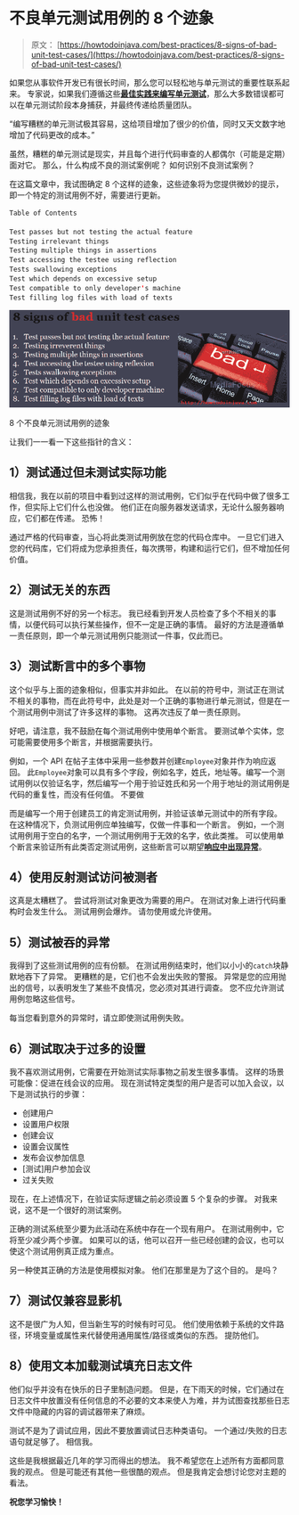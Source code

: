 # 不良单元测试用例的 8 个迹象

> 原文： [https://howtodoinjava.com/best-practices/8-signs-of-bad-unit-test-cases/](https://howtodoinjava.com/best-practices/8-signs-of-bad-unit-test-cases/)

如果您从事软件开发已有很长时间，那么您可以轻松地与单元测试的重要性联系起来。 专家说，如果我们遵循这些[**最佳实践来编写单元测试**](//howtodoinjava.com/best-practices/unit-testing-best-practices-junit-reference-guide/ "Unit testing best practices : Junit Reference guide")，那么大多数错误都可以在单元测试阶段本身捕获，并最终传递给质量团队。

“编写糟糕的单元测试极其容易，这给项目增加了很少的价值，同时又天文数字地增加了代码更改的成本。”

虽然，糟糕的单元测试是现实，并且每个进行代码审查的人都偶尔（可能是定期）面对它。 那么，什么构成不良的测试案例呢？ 如何识别不良测试案例？

在这篇文章中，我试图确定 8 个这样的迹象，这些迹象将为您提供微妙的提示，即一个特定的测试用例不好，需要进行更新。

```java
Table of Contents

Test passes but not testing the actual feature
Testing irrelevant things
Testing multiple things in assertions
Test accessing the testee using reflection
Tests swallowing exceptions
Test which depends on excessive setup
Test compatible to only developer's machine
Test filling log files with load of texts
```

![bad unit test cases](img/286b9841e9595a53ec317e274fabd3d4.png "bad unit test cases")

8 个不良单元测试用例的迹象



让我们一一看一下这些指针的含义：

## 1）测试通过但未测试实际功能

相信我，我在以前的项目中看到过这样的测试用例，它们似乎在代码中做了很多工作，但实际上它们什么也没做。 他们正在向服务器发送请求，无论什么服务器响应，它们都在传递。 恐怖！

通过严格的代码审查，当心将此类测试用例放在您的代码仓库中。 一旦它们进入您的代码库，它们将成为您承担责任，每次携带，构建和运行它们，但不增加任何价值。

## 2）测试无关的东西

这是测试用例不好的另一个标志。 我已经看到开发人员检查了多个不相关的事情，以便代码可以执行某些操作，但不一定是正确的事情。 最好的方法是遵循单一责任原则，即一个单元测试用例只能测试一件事，仅此而已。

## 3）测试断言中的多个事物

这个似乎与上面的迹象相似，但事实并非如此。 在以前的符号中，测试正在测试不相关的事物，而在此符号中，此处是对一个正确的事物进行单元测试，但是在一个测试用例中测试了许多这样的事物。 这再次违反了单一责任原则。

好吧，请注意，我不鼓励在每个测试用例中使用单个断言。 要测试单个实体，您可能需要使用多个断言，并根据需要执行。

例如，一个 API 在帖子主体中采用一些参数并创建`Employee`对象并作为响应返回。 此`Employee`对象可以具有多个字段，例如名字，姓氏，地址等。编写一个测试用例以仅验证名字，然后编写一个用于验证姓氏和另一个用于地址的测试用例是代码的重复性，而没有任何值。 不要做

而是编写一个用于创建员工的肯定测试用例，并验证该单元测试中的所有字段。 在这种情况下，负测试用例应单独编写，仅做一件事和一个断言。 例如，一个测试用例用于空白的名字，一个测试用例用于无效的名字，依此类推。 可以使用单个断言来验证所有此类否定测试用例，这些断言可以期望[**响应中出现异常**](//howtodoinjava.com/junit/junit-testcases-which-expects-exception-on-runtime/ "Junit testcases which expects exception on runtime")。

## 4）使用反射测试访问被测者

这真是太糟糕了。 尝试将测试对象更改为需要的用户。 在测试对象上进行代码重构时会发生什么。 测试用例会爆炸。 请勿使用或允许使用。

## 5）测试被吞的异常

我得到了这些测试用例的应有份额。 在测试用例结束时，他们以小小的`catch`块静默地吞下了异常。 更糟糕的是，它们也不会发出失败的警报。 异常是您的应用抛出的信号，以表明发生了某些不良情况，您必须对其进行调查。 您不应允许测试用例忽略这些信号。

每当您看到意外的异常时，请立即使测试用例失败。

## 6）测试取决于过多的设置

我不喜欢测试用例，它需要在开始测试实际事物之前发生很多事情。 这样的场景可能像：促进在线会议的应用。 现在测试特定类型的用户是否可以加入会议，以下是测试执行的步骤：

*   创建用户
*   设置用户权限
*   创建会议
*   设置会议属性
*   发布会议参加信息
*   [测试]用户参加会议
*   过关失败

现在，在上述情况下，在验证实际逻辑之前必须设置 5 个复杂的步骤。 对我来说，这不是一个很好的测试案例。

正确的测试系统至少要为此活动在系统中存在一个现有用户。 在测试用例中，它将至少减少两个步骤。 如果可以的话，他可以召开一些已经创建的会议，也可以使这个测试用例真正成为重点。

另一种使其正确的方法是使用模拟对象。 他们在那里是为了这个目的。 是吗？

## 7）测试仅兼容显影机

这不是很广为人知，但当新生写的时候有时可见。 他们使用依赖于系统的文件路径，环境变量或属性来代替使用通用属性/路径或类似的东西。 提防他们。

## 8）使用文本加载测试填充日志文件

他们似乎并没有在快乐的日子里制造问题。 但是，在下雨天的时候，它们通过在日志文件中放置没有任何信息的不必要的文本来使人为难，并为试图查找那些日志文件中隐藏的内容的调试器带来了麻烦。

测试不是为了调试应用，因此不要放置调试日志种类语句。 一个通过/失败的日志语句就足够了。 相信我。

这些是我根据最近几年的学习而得出的想法。 我不希望您在上述所有方面都同意我的观点。 但是可能还有其他一些很酷的观点。 但是我肯定会想讨论您对主题的看法。

**祝您学习愉快！**